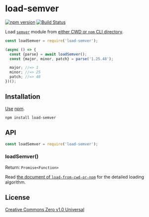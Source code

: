 # load-semver

[![npm version](https://img.shields.io/npm/v/load-semver.svg)](https://www.npmjs.com/package/load-semver)
[![Build Status](https://travis-ci.org/shinnn/load-semver.svg?branch=master)](https://travis-ci.org/shinnn/load-semver)

Load [`semver`](https://www.npmjs.com/package/request) module from [either CWD or `npm` CLI directory](https://github.com/shinnn/load-from-cwd-or-npm).

```javascript
const loadSemver = require('load-semver');

(async () => {
  const {parse} = await loadSemver();
  const {major, minor, patch} = parse('1.25.48');

  major; //=> 1
  minor; //=> 25
  patch; //=> 48
})();

```

## Installation

[Use](https://docs.npmjs.com/cli/install) [npm](https://docs.npmjs.com/getting-started/what-is-npm).

```
npm install load-semver
```

## API

```javascript
const loadSemver = require('load-semver');
```

### loadSemver()

Return: `Promise<Function>`

Read [the document of `load-from-cwd-or-npm`](https://github.com/shinnn/load-from-cwd-or-npm#api) for the detailed loading algorithm.

## License

[Creative Commons Zero v1.0 Universal](https://creativecommons.org/publicdomain/zero/1.0/deed)
